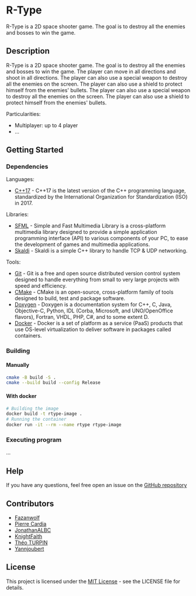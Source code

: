 # R-Type

R-Type is a 2D space shooter game. The goal is to destroy all the enemies and bosses to win the game.

## Description

R-Type is a 2D space shooter game. The goal is to destroy all the enemies and bosses to win the game. The player can move in all directions and shoot in all directions. The player can also use a special weapon to destroy all the enemies on the screen. The player can also use a shield to protect himself from the enemies' bullets. The player can also use a special weapon to destroy all the enemies on the screen. The player can also use a shield to protect himself from the enemies' bullets.

Particularities:
* Multiplayer: up to 4 player
* ...

## Getting Started

### Dependencies

Languages:
* [C++17](https://en.cppreference.com/w/cpp/17) - C++17 is the latest version of the C++ programming language, standardized by the International Organization for Standardization (ISO) in 2017.

Libraries:
* [SFML](https://www.sfml-dev.org/) - Simple and Fast Multimedia Library is a cross-platform multimedia library designed to provide a simple application programming interface (API) to various components of your PC, to ease the development of games and multimedia applications.
* [Skaldi](https://github.com/Fazanwolf/Skaldi) - Skaldi is a simple C++ library to handle TCP & UDP networking.

Tools:
* [Git](https://git-scm.com/) - Git is a free and open source distributed version control system designed to handle everything from small to very large projects with speed and efficiency.
* [CMake](https://cmake.org/) - CMake is an open-source, cross-platform family of tools designed to build, test and package software.
* [Doxygen](https://www.doxygen.nl/index.html) - Doxygen is a documentation system for C++, C, Java, Objective-C, Python, IDL (Corba, Microsoft, and UNO/OpenOffice flavors), Fortran, VHDL, PHP, C#, and to some extent D.
* [Docker](https://www.docker.com/) - Docker is a set of platform as a service (PaaS) products that use OS-level virtualization to deliver software in packages called containers.

### Building

#### Manually

```bash
cmake -B build -S .
cmake --build build --config Release
```

#### With docker

```bash
# Building the image
docker build -t rtype-image .
# Running the container
docker run -it --rm --name rtype rtype-image
```

### Executing program

...

## Help

If you have any questions, feel free open an issue on the [GitHub repository](https://github.com/Fazanwolf/Skaldi/issues)

## Contributors

* [Fazanwolf](https://github.com/Fazanwolf)
* [Pierre Cardia](https://github.com/gost-byte)
* [JonathanALBC](https://github.com/JonathanALBC)
* [KnightFaith](https://github.com/KnightFaith)
* [Théo TURPIN](https://github.com/theotrp)
* [Yannjoubert](https://github.com/Yannjoubert)

## License

This project is licensed under the [MIT License](LICENSE) - see the LICENSE file for details.